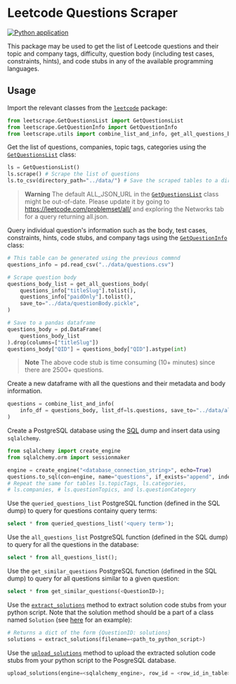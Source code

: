 # Leetcode Questions Scraper

[![Python application](https://github.com/nikhil-ravi/LeetcodeScraper/actions/workflows/python-app.yml/badge.svg)](https://github.com/nikhil-ravi/LeetcodeScraper/actions/workflows/python-app.yml)

This package may be used to get the list of Leetcode questions and their topic and company tags, difficulty, question body (including test cases, constraints, hints), and code stubs in any of the available programming languages.

## Usage

Import the relevant classes from the [`leetcode`](/src/leetcode/) package:

```python
from leetscrape.GetQuestionsList import GetQuestionsList
from leetscrape.GetQuestionInfo import GetQuestionInfo
from leetscrape.utils import combine_list_and_info, get_all_questions_body
```

Get the list of questions, companies, topic tags, categories using the [`GetQuestionsList`](/src/leetcode/GetQuestionsList.py) class:

```python
ls = GetQuestionsList()
ls.scrape() # Scrape the list of questions
ls.to_csv(directory_path="../data/") # Save the scraped tables to a directory
```

> **Warning**
> The default ALL_JSON_URL in the [`GetQuestionsList`](/src/leetcode/GetQuestionsList.py) class might be out-of-date. Please update it by going to https://leetcode.com/problemset/all/ and exploring the Networks tab for a query returning all.json.

Query individual question's information such as the body, test cases, constraints, hints, code stubs, and company tags using the [`GetQuestionInfo`](/src/leetcode/GetQuestionInfo.py) class:

```python
# This table can be generated using the previous commnd
questions_info = pd.read_csv("../data/questions.csv")

# Scrape question body
questions_body_list = get_all_questions_body(
    questions_info["titleSlug"].tolist(),
    questions_info["paidOnly"].tolist(),
    save_to="../data/questionBody.pickle",
)

# Save to a pandas dataframe
questions_body = pd.DataFrame(
    questions_body_list
).drop(columns=["titleSlug"])
questions_body["QID"] = questions_body["QID"].astype(int)
```

> **Note**
> The above code stub is time consuming (10+ minutes) since there are 2500+ questions.

Create a new dataframe with all the questions and their metadata and body information.

```python
questions = combine_list_and_info(
    info_df = questions_body, list_df=ls.questions, save_to="../data/all.json"
)
```

Create a PostgreSQL database using the [SQL](/example/sql/create.sql) dump and insert data using `sqlalchemy`.

```python
from sqlalchemy import create_engine
from sqlalchemy.orm import sessionmaker

engine = create_engine("<database_connection_string>", echo=True)
questions.to_sql(con=engine, name="questions", if_exists="append", index=False)
# Repeat the same for tables ls.topicTags, ls.categories,
# ls.companies, # ls.questionTopics, and ls.questionCategory
```

Use the `queried_questions_list` PostgreSQL function (defined in the SQL dump) to query for questions containy query terms:

```sql
select * from queried_questions_list('<query term>');
```

Use the `all_questions_list` PostgreSQL function (defined in the SQL dump) to query for all the questions in the database:

```sql
select * from all_questions_list();
```

Use the `get_similar_questions` PostgreSQL function (defined in the SQL dump) to query for all questions similar to a given question:

```sql
select * from get_similar_questions(<QuestionID>);
```

Use the [`extract_solutions`](/src/leetcode/utils.py:) method to extract solution code stubs from your python script. Note that the solution method should be a part of a class named `Solution` (see [here](/example/solutions/q_0001_TwoSum.py) for an example):

```python
# Returns a dict of the form {QuestionID: solutions}
solutions = extract_solutions(filename=<path_to_python_script>)
```

Use the [`upload_solutions`](/src/leetcode/utils.py:) method to upload the extracted solution code stubs from your python script to the PosgreSQL database.

```python
upload_solutions(engine=<sqlalchemy_engine>, row_id = <row_id_in_table>, solutions: <solutions_dict>)
```
